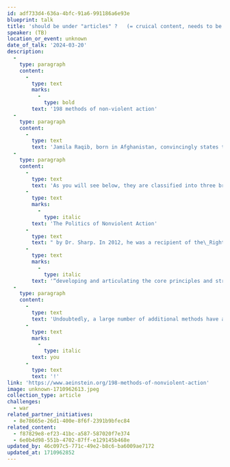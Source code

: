 ```yaml
---
id: adf733d4-636a-4bfc-91a6-991186a6e93e
blueprint: talk
title: 'should be under "articles" ?   (= cruical content, needs to be highlighted) 198 Methods of Non-violent Action'
speaker: (TB)
location_or_event: unknown
date_of_talk: '2024-03-20'
description:
  -
    type: paragraph
    content:
      -
        type: text
        marks:
          -
            type: bold
        text: '198 methods of non-violent action'
  -
    type: paragraph
    content:
      -
        type: text
        text: 'Jamila Raqib, born in Afghanistan, convincingly states the case for making violence obsolete in her 2016 TED talk. She also references this list of 198 profoundly possible methods of non-violent action, gifted to humanity by the Albert Einstein Institution and its founder, Dr. Gene Sharp.'
  -
    type: paragraph
    content:
      -
        type: text
        text: 'As you will see below, they are classified into three broad categories: nonviolent protest and persuasion, noncooperation (social, economic and political), and nonviolent intervention. A description and historical examples of each can be found in volume two of '
      -
        type: text
        marks:
          -
            type: italic
        text: 'The Politics of Nonviolent Action'
      -
        type: text
        text: " by Dr. Sharp. In 2012, he was a recipient of the\_Right Livelihood Award\_for "
      -
        type: text
        marks:
          -
            type: italic
        text: '“developing and articulating the core principles and strategies of nonviolent resistance and supporting their practical implementation in conflict areas around the world”'
  -
    type: paragraph
    content:
      -
        type: text
        text: 'Undoubtedly, a large number of additional methods have already been used but have not been classified. Not least, a multitude of methods will be invented in the future that arise from new technologies and the determined creativity of younger generations. Over to '
      -
        type: text
        marks:
          -
            type: italic
        text: you
      -
        type: text
        text: '!'
link: 'https://www.aeinstein.org/198-methods-of-nonviolent-action'
image: unknown-1710962613.jpeg
collection_type: article
challenges:
  - war
related_partner_initiatives:
  - 8e78665e-26d1-400e-8f6f-2391b9bfec84
related_content:
  - f87829e8-ef23-41bc-a587-587020f7e374
  - 6e0b4d98-551b-4702-87ff-e129145b468e
updated_by: 46c097c5-771c-49e2-b8c6-ba6009ae7172
updated_at: 1710962852
---
```

